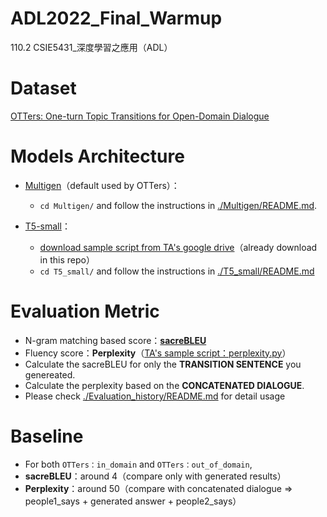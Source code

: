 # ADL2022_Final_Warmup
110.2 CSIE5431_深度學習之應用（ADL）


# Dataset

[OTTers: One-turn Topic Transitions for Open-Domain Dialogue](https://github.com/karinseve/OTTers)



# Models Architecture

- [Multigen](https://github.com/cdjhz/multigen)（default used by OTTers）：

    - `cd Multigen/` and follow the instructions in [./Multigen/README.md](./Multigen/README.md).

- [T5-small](https://github.com/google-research/text-to-text-transfer-transformer)：

    - [download sample script from TA's google drive](https://drive.google.com/drive/folders/1w3dlUWpFTQz5EVVeKdIM_5bmKTsJsdGu)（already download in this repo）
    - `cd T5_small/` and follow the instructions in [./T5_small/README.md](./T5_small/README.md)



# Evaluation Metric

- N-gram matching based score：[**sacreBLEU**](https://github.com/mjpost/sacrebleu)
- Fluency score：**Perplexity**（[TA's sample script：perplexity.py](https://drive.google.com/drive/folders/1w3dlUWpFTQz5EVVeKdIM_5bmKTsJsdGu)）
- Calculate the sacreBLEU for only the **TRANSITION SENTENCE** you genereated.
- Calculate the perplexity based on the **CONCATENATED DIALOGUE**.
- Please check [./Evaluation_history/README.md](./Evaluation_history/README.md) for detail usage



# Baseline

- For both `OTTers：in_domain` and `OTTers：out_of_domain`,
- **sacreBLEU**：around 4（compare only with generated results）
- **Perplexity**：around 50（compare with concatenated dialogue => people1_says + generated answer + people2_says）
